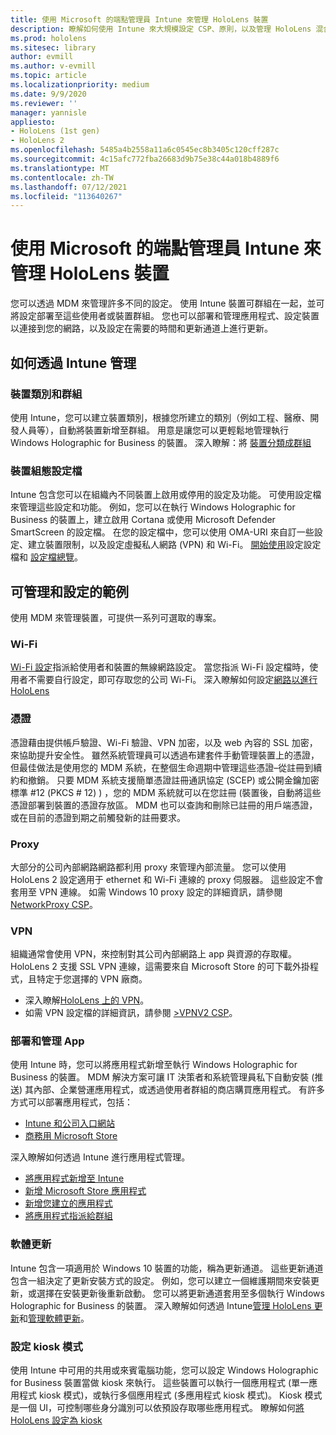```yaml
---
title: 使用 Microsoft 的端點管理員 Intune 來管理 HoloLens 裝置
description: 瞭解如何使用 Intune 來大規模設定 CSP、原則，以及管理 HoloLens 混合現實裝置。
ms.prod: hololens
ms.sitesec: library
author: evmill
ms.author: v-evmill
ms.topic: article
ms.localizationpriority: medium
ms.date: 9/9/2020
ms.reviewer: ''
manager: yannisle
appliesto:
- HoloLens (1st gen)
- HoloLens 2
ms.openlocfilehash: 5485a4b2558a11a6c0545ec8b3405c120cff287c
ms.sourcegitcommit: 4c15afc772fba26683d9b75e38c44a018b4889f6
ms.translationtype: MT
ms.contentlocale: zh-TW
ms.lasthandoff: 07/12/2021
ms.locfileid: "113640267"
---
```

# <a name="using-microsofts-endpoint-manager-intune-to-manage-hololens-devices"></a>使用 Microsoft 的端點管理員 Intune 來管理 HoloLens 裝置

您可以透過 MDM 來管理許多不同的設定。 使用 Intune 裝置可群組在一起，並可將設定部署至這些使用者或裝置群組。 您也可以部署和管理應用程式、設定裝置以連接到您的網路，以及設定在需要的時間和更新通道上進行更新。 

## <a name="how-to-manage-via-intune"></a>如何透過 Intune 管理

### <a name="device-categories-and-groups"></a>裝置類別和群組
使用 Intune，您可以建立裝置類別，根據您所建立的類別（例如工程、醫療、開發人員等），自動將裝置新增至群組。 用意是讓您可以更輕鬆地管理執行 Windows Holographic for Business 的裝置。
深入瞭解：將 [裝置分類成群組](/mem/intune/enrollment/device-group-mapping)

### <a name="device-configuration-profiles"></a>裝置組態設定檔
Intune 包含您可以在組織內不同裝置上啟用或停用的設定及功能。 可使用設定檔來管理這些設定和功能。 例如，您可以在執行 Windows Holographic for Business 的裝置上，建立啟用 Cortana 或使用 Microsoft Defender SmartScreen 的設定檔。
在您的設定檔中，您可以使用 OMA-URI 來自訂一些設定、建立裝置限制，以及設定虛擬私人網路 (VPN) 和 Wi-Fi。
[開始使用](/mem/intune/configuration/device-profiles)設定設定檔和 [設定檔總覽](/mem/intune/configuration/device-profile-create)。

## <a name="examples-of-what-can-be-managed-and-configured"></a>可管理和設定的範例

使用 MDM 來管理裝置，可提供一系列可選取的專案。 

### <a name="wi-fi"></a>Wi-Fi
[Wi-Fi 設定](/mem/intune/configuration/wi-fi-settings-configure)指派給使用者和裝置的無線網路設定。 當您指派 Wi-Fi 設定檔時，使用者不需要自行設定，即可存取您的公司 Wi-Fi。
深入瞭解如何設定[網路以進行 HoloLens](hololens-commercial-infrastructure.md)

### <a name="certificates"></a>憑證
憑證藉由提供帳戶驗證、Wi-Fi 驗證、VPN 加密，以及 web 內容的 SSL 加密，來協助提升安全性。 雖然系統管理員可以透過布建套件手動管理裝置上的憑證，但最佳做法是使用您的 MDM 系統，在整個生命週期中管理這些憑證–從註冊到續約和撤銷。 只要 MDM 系統支援簡單憑證註冊通訊協定 (SCEP) 或公開金鑰加密標準 #12 (PKCS # 12) ) ，您的 MDM 系統就可以在您註冊 (裝置後，自動將這些憑證部署到裝置的憑證存放區。 MDM 也可以查詢和刪除已註冊的用戶端憑證，或在目前的憑證到期之前觸發新的註冊要求。 

### <a name="proxy"></a>Proxy
大部分的公司內部網路網路都利用 proxy 來管理內部流量。 您可以使用 HoloLens 2 設定適用于 ethernet 和 Wi-Fi 連線的 proxy 伺服器。 這些設定不會套用至 VPN 連線。 如需 Windows 10 proxy 設定的詳細資訊，請參閱[NetworkProxy CSP](/windows/client-management/mdm/networkproxy-csp)。

### <a name="vpn"></a>VPN
組織通常會使用 VPN，來控制對其公司內部網路上 app 與資源的存取權。 HoloLens 2 支援 SSL VPN 連線，這需要來自 Microsoft Store 的可下載外掛程式，且特定于您選擇的 VPN 廠商。 
- 深入瞭解[HoloLens 上的 VPN](hololens-network.md#vpn)。
- 如需 VPN 設定檔的詳細資訊，請參閱 [>VPNV2 CSP](/windows/client-management/mdm/vpnv2-csp)。

### <a name="deploy-and-manage-apps"></a>部署和管理 App
使用 Intune 時，您可以將應用程式新增至執行 Windows Holographic for Business 的裝置。 MDM 解決方案可讓 IT 決策者和系統管理員私下自動安裝 (推送) 其內部、企業營運應用程式，或透過使用者群組的商店購買應用程式。 有許多方式可以部署應用程式，包括：
-   [Intune 和公司入口網站]( app-deploy-intune.md)
-   [商務用 Microsoft Store]( app-deploy-store-business.md)

深入瞭解如何透過 Intune 進行應用程式管理。
-   [將應用程式新增至 Intune](/mem/intune/apps/apps-add)
-   [新增 Microsoft Store 應用程式](/mem/intune/apps/store-apps-windows)
-   [新增您建立的應用程式](/mem/intune/apps/lob-apps-windows)
- [將應用程式指派給群組](/mem/intune/apps/apps-deploy)

### <a name="software-updates"></a>軟體更新
Intune 包含一項適用於 Windows 10 裝置的功能，稱為更新通道。 這些更新通道包含一組決定了更新安裝方式的設定。 例如，您可以建立一個維護期間來安裝更新，或選擇在安裝更新後重新啟動。 您可以將更新通道套用至多個執行 Windows Holographic for Business 的裝置。
深入瞭解如何透過 Intune[管理 HoloLens 更新](hololens-updates.md)和[管理軟體更新](/mem/intune/protect/windows-update-for-business-configure)。

### <a name="configure-kiosk-mode"></a>設定 kiosk 模式
使用 Intune 中可用的共用或來賓電腦功能，您可以設定 Windows Holographic for Business 裝置當做 kiosk 來執行。 這些裝置可以執行一個應用程式 (單一應用程式 kiosk 模式)，或執行多個應用程式 (多應用程式 kiosk 模式)。 Kiosk 模式是一個 UI，可控制哪些身分識別可以依預設存取哪些應用程式。
瞭解如何[將 HoloLens 設定為 kiosk]( hololens-kiosk.md)

